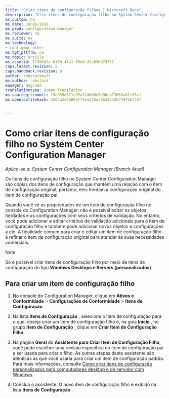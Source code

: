 ```yaml
---
title: "Criar itens de configuração filhos | Microsoft Docs"
description: "Crie itens de configuração filho no System Center Configuration Manager."
ms.custom: na
ms.date: 10/06/2016
ms.prod: configuration-manager
ms.reviewer: na
ms.suite: na
ms.technology:
- configmgr-other
ms.tgt_pltfrm: na
ms.topic: article
ms.assetid: 113984fa-6150-41a1-89ed-d2a83b979732
caps.latest.revision: 5
caps.handback.revision: 0
author: robstackmsft
ms.author: robstack
manager: angrobe
translationtype: Human Translation
ms.sourcegitcommit: f9e939d871e95a3248d8e5d96cb73063a81fd5cf
ms.openlocfilehash: 33d4a2d5a09af74e1d76ac9b34a42b749f5bf7ef


---
```

# <a name="how-to-create-child-configuration-items-in-system-center-configuration-manager"></a>Como criar itens de configuração filho no System Center Configuration Manager

*Aplica-se a: System Center Configuration Manager (Branch Atual)*

Os itens de configuração filho no System Center Configuration Manager são cópias dos itens de configuração que mantêm uma relação com o item de configuração original, portanto, eles herdam a configuração original do item de configuração pai.  

Quando você vê as propriedades de um item de configuração filho no console do Configuration Manager, não é possível editar os objetos herdados e as configurações com seus critérios de validação. No entanto, você pode adicionar e editar critérios de validação adicionais para o item de configuração filho e também pode adicionar novos objetos e configurações a ele.
A finalidade comum para criar e editar um item de configuração filho é refinar o item de configuração original para atender às suas necessidades comerciais.  

> [!NOTE]  
>  Só é possível criar itens de configuração filho por meio de itens de configuração do tipo **Windows Desktops e Servers (personalizados)**.  

## <a name="to-create-a-child-configuration-item"></a>Para criar um item de configuração filho  

1.  No console do Configuration Manager, clique em **Ativos e Conformidade** > **Configurações de Conformidade** > **Itens de Configuração**.  

3.  Na lista **Itens de Configuração** , selecione o item de configuração para o qual deseja criar um item de configuração filho e, na guia **Início** , no grupo **Item de Configuração** , clique em **Criar Item de Configuração Filho**.  

4.  Na página **Geral** do **Assistente para Criar Item de Configuração Filho**, você pode escolher uma revisão específica do item de configuração pai a ser usada para criar o filho. As outras etapas deste assistente são idênticas às que você usaria para criar um item de configuração padrão. Para mais informações, consulte [Como criar itens de configuração personalizados para computadores desktop e de servidor com Windows](../../compliance/deploy-use/create-custom-configuration-items-for-windows-desktop-and-server-computers-managed-with-the-client.md).  

5.  Conclua o assistente. O novo item de configuração filho é exibido na lista **Itens de Configuração** .  



<!--HONumber=Dec16_HO3-->


